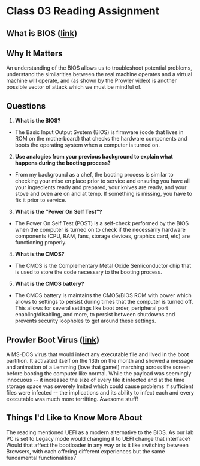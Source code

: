 # Class 03 Reading Assignment
## What is BIOS ([link](https://www.learncomputerscienceonline.com/bios/))
## Why It Matters
An understanding of the BIOS allows us to troubleshoot potential problems, understand the similarities between the real machine operates and a virtual machine will operate, and (as shown by the Prowler video) is another possible vector of attack which we must be mindful of.

## Questions
1. **What is the BIOS?**
- The Basic Input Output System (BIOS) is firmware (code that lives in ROM on the motherboard) that checks the hardware components and boots the operating system when a computer is turned on.
2. **Use analogies from your previous background to explain what happens during the booting process?**
- From my background as a chef, the booting process is similar to checking your mise en place prior to service and ensuring you have all your ingredients ready and prepared, your knives are ready, and your stove and oven are on and at temp. If something is missing, you have to fix it prior to service.
3. **What is the “Power On Self Test”?**
- The Power On Self Test (POST) is a self-check performed by the BIOS when the computer is turned on to check if the necessarily hardware components (CPU, RAM, fans, storage devices, graphics card, etc) are functioning properly. 
4. **What is the CMOS?**
- The CMOS is the Complementary Metal Oxide Semiconductor chip that is used to store the code necessary to the booting process. 
5. **What is the CMOS battery?**
- The CMOS battery is maintains the CMOS/BIOS ROM with power which allows to settings to persist during times that the computer is turned off. This allows for several settings like boot order, peripheral port enabling/disabling, and more, to persist between shutdowns and prevents security loopholes to get around these settings.

## Prowler Boot Virus ([link](https://www.youtube.com/watch?v=fSL4J0zhMcY))
A MS-DOS virus that would infect any executable file and lived in the boot partition. It activated itself on the 13th on the month and showed a message and animation of a Lemming (love that game!) marching across the screen before booting the computer like normal. While the payload was seemingly innocuous -- it increased the size of every file it infected and at the time storage space was severely lmited which could cause problems if sufficient files were infected -- the implications and its ability to infect each and every executable was much more terrifting. Awesome stuff! 

## Things I'd Like to Know More About
The reading mentioned UEFI as a modern alternative to the BIOS. As our lab PC is set to Legacy mode would changing it to UEFI change that interface? Would that affect the bootloader in any way or is it like switching between Browsers, with each offering different experiences but the same fundamental functionalities?
